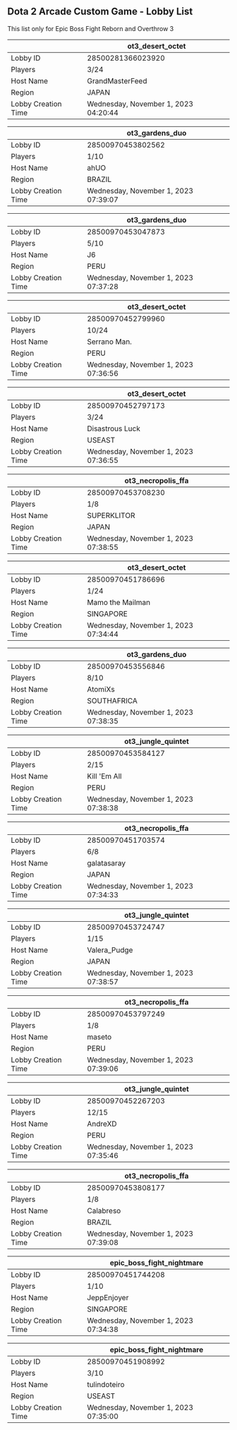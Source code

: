 ## Dota 2 Arcade Custom Game - Lobby List

This list only for Epic Boss Fight Reborn and Overthrow 3

|  | ot3_desert_octet |
| ------ | ------ |
| Lobby ID | 28500281366023920 |
| Players | 3/24 |
| Host Name | GrandMasterFeed |
| Region | JAPAN |
| Lobby Creation Time | Wednesday, November 1, 2023 04:20:44 |


|  | ot3_gardens_duo |
| ------ | ------ |
| Lobby ID | 28500970453802562 |
| Players | 1/10 |
| Host Name | ahUO |
| Region | BRAZIL |
| Lobby Creation Time | Wednesday, November 1, 2023 07:39:07 |


|  | ot3_gardens_duo |
| ------ | ------ |
| Lobby ID | 28500970453047873 |
| Players | 5/10 |
| Host Name | J6 |
| Region | PERU |
| Lobby Creation Time | Wednesday, November 1, 2023 07:37:28 |


|  | ot3_desert_octet |
| ------ | ------ |
| Lobby ID | 28500970452799960 |
| Players | 10/24 |
| Host Name | Serrano Man. |
| Region | PERU |
| Lobby Creation Time | Wednesday, November 1, 2023 07:36:56 |


|  | ot3_desert_octet |
| ------ | ------ |
| Lobby ID | 28500970452797173 |
| Players | 3/24 |
| Host Name | Disastrous Luck |
| Region | USEAST |
| Lobby Creation Time | Wednesday, November 1, 2023 07:36:55 |


|  | ot3_necropolis_ffa |
| ------ | ------ |
| Lobby ID | 28500970453708230 |
| Players | 1/8 |
| Host Name | SUPERKLITOR |
| Region | JAPAN |
| Lobby Creation Time | Wednesday, November 1, 2023 07:38:55 |


|  | ot3_desert_octet |
| ------ | ------ |
| Lobby ID | 28500970451786696 |
| Players | 1/24 |
| Host Name | Mamo the Mailman |
| Region | SINGAPORE |
| Lobby Creation Time | Wednesday, November 1, 2023 07:34:44 |


|  | ot3_gardens_duo |
| ------ | ------ |
| Lobby ID | 28500970453556846 |
| Players | 8/10 |
| Host Name | AtomiXs |
| Region | SOUTHAFRICA |
| Lobby Creation Time | Wednesday, November 1, 2023 07:38:35 |


|  | ot3_jungle_quintet |
| ------ | ------ |
| Lobby ID | 28500970453584127 |
| Players | 2/15 |
| Host Name | Kill 'Em All |
| Region | PERU |
| Lobby Creation Time | Wednesday, November 1, 2023 07:38:38 |


|  | ot3_necropolis_ffa |
| ------ | ------ |
| Lobby ID | 28500970451703574 |
| Players | 6/8 |
| Host Name | galatasaray |
| Region | JAPAN |
| Lobby Creation Time | Wednesday, November 1, 2023 07:34:33 |


|  | ot3_jungle_quintet |
| ------ | ------ |
| Lobby ID | 28500970453724747 |
| Players | 1/15 |
| Host Name | Valera_Pudge |
| Region | JAPAN |
| Lobby Creation Time | Wednesday, November 1, 2023 07:38:57 |


|  | ot3_necropolis_ffa |
| ------ | ------ |
| Lobby ID | 28500970453797249 |
| Players | 1/8 |
| Host Name | maseto |
| Region | PERU |
| Lobby Creation Time | Wednesday, November 1, 2023 07:39:06 |


|  | ot3_jungle_quintet |
| ------ | ------ |
| Lobby ID | 28500970452267203 |
| Players | 12/15 |
| Host Name | AndreXD |
| Region | PERU |
| Lobby Creation Time | Wednesday, November 1, 2023 07:35:46 |


|  | ot3_necropolis_ffa |
| ------ | ------ |
| Lobby ID | 28500970453808177 |
| Players | 1/8 |
| Host Name | Calabreso |
| Region | BRAZIL |
| Lobby Creation Time | Wednesday, November 1, 2023 07:39:08 |


|  | epic_boss_fight_nightmare |
| ------ | ------ |
| Lobby ID | 28500970451744208 |
| Players | 1/10 |
| Host Name | JeppEnjoyer |
| Region | SINGAPORE |
| Lobby Creation Time | Wednesday, November 1, 2023 07:34:38 |


|  | epic_boss_fight_nightmare |
| ------ | ------ |
| Lobby ID | 28500970451908992 |
| Players | 3/10 |
| Host Name | tulindoteiro |
| Region | USEAST |
| Lobby Creation Time | Wednesday, November 1, 2023 07:35:00 |


